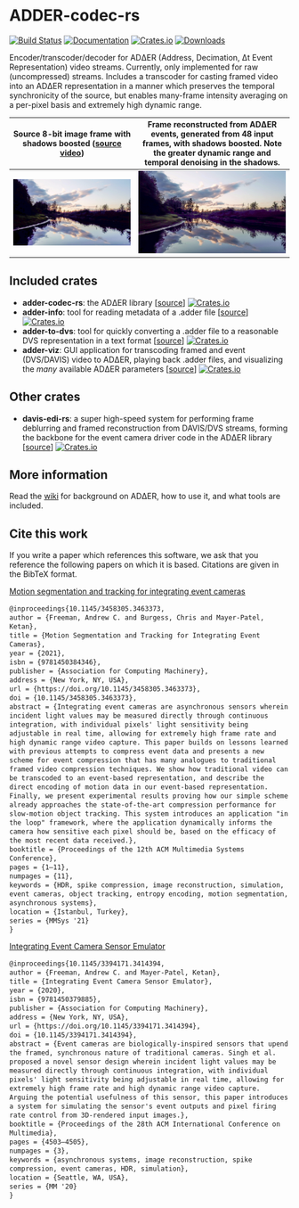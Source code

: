 # ADDER-codec-rs
[![Build Status](https://github.com/ac-freeman/adder-codec-rs/workflows/Rust/badge.svg)](https://github.com/ac-freeman/adder-codec-rs/actions)
[![Documentation](https://docs.rs/adder-codec-rs/badge.svg)](https://docs.rs/adder-codec-rs)
[![Crates.io](https://img.shields.io/crates/v/adder-codec-rs)](https://crates.io/crates/adder-codec-rs)
[![Downloads](https://img.shields.io/crates/dr/adder-codec-rs)](https://crates.io/crates/adder-codec-rs)


Encoder/transcoder/decoder for ADΔER (Address, Decimation, Δt Event Representation) video streams. Currently, only implemented for raw (uncompressed) streams. Includes a transcoder for casting framed video into an ADΔER representation in a manner which preserves the temporal synchronicity of the source, but enables many-frame intensity averaging on a per-pixel basis and extremely high dynamic range.

Source 8-bit image frame with shadows boosted ([source video](https://www.pexels.com/video/river-between-trees-2126081/))      |  Frame reconstructed from ADΔER events, generated from 48 input frames, with shadows boosted. Note the greater dynamic range and temporal denoising in the shadows.
:-------------------------:|:-------------------------:
![](https://github.com/ac-freeman/adder-codec-rs/blob/main/source_frame_0.jpg)  |  ![](https://github.com/ac-freeman/adder-codec-rs/blob/main/out_16bit_2_c10.jpg)

## Included crates
- **adder-codec-rs**: the ADΔER library [[source](https://github.com/ac-freeman/adder-codec-rs/tree/main/adder-codec-rs)] [![Crates.io](https://img.shields.io/crates/v/adder-codec-rs)](https://crates.io/crates/adder-codec-rs)
- **adder-info**: tool for reading metadata of a .adder file [[source](https://github.com/ac-freeman/adder-codec-rs/tree/main/adder-info)] [![Crates.io](https://img.shields.io/crates/v/adder-info)](https://crates.io/crates/adder-info)
- **adder-to-dvs**: tool for quickly converting a .adder file to a reasonable DVS representation in a text format [[source](https://github.com/ac-freeman/adder-codec-rs/tree/main/adder-to-dvs)] [![Crates.io](https://img.shields.io/crates/v/adder-to-dvs)](https://crates.io/crates/adder-to-dvs)
- **adder-viz**: GUI application for transcoding framed and event (DVS/DAVIS) video to ADΔER, playing back .adder files, and visualizing the _many_ available ADΔER parameters [[source](https://github.com/ac-freeman/adder-codec-rs/tree/main/adder-viz)] [![Crates.io](https://img.shields.io/crates/v/adder-viz)](https://crates.io/crates/adder-viz)

## Other crates
- **davis-edi-rs**: a super high-speed system for performing frame deblurring and framed reconstruction from DAVIS/DVS streams, forming the backbone for the event camera driver code in the ADΔER library [[source](https://github.com/ac-freeman/davis-EDI-rs)] [![Crates.io](https://img.shields.io/crates/v/davis-edi-rs)](https://crates.io/crates/davis-edi-rs)

## More information
Read the [wiki](https://github.com/ac-freeman/adder-codec-rs/wiki/) for background on ADΔER, how to use it, and what tools are included.

## Cite this work

If you write a paper which references this software, we ask that you reference the following papers on which it is based. Citations are given in the BibTeX format.

[Motion segmentation and tracking for integrating event cameras](https://dl.acm.org/doi/abs/10.1145/3458305.3463373)
```
@inproceedings{10.1145/3458305.3463373,
author = {Freeman, Andrew C. and Burgess, Chris and Mayer-Patel, Ketan},
title = {Motion Segmentation and Tracking for Integrating Event Cameras},
year = {2021},
isbn = {9781450384346},
publisher = {Association for Computing Machinery},
address = {New York, NY, USA},
url = {https://doi.org/10.1145/3458305.3463373},
doi = {10.1145/3458305.3463373},
abstract = {Integrating event cameras are asynchronous sensors wherein incident light values may be measured directly through continuous integration, with individual pixels' light sensitivity being adjustable in real time, allowing for extremely high frame rate and high dynamic range video capture. This paper builds on lessons learned with previous attempts to compress event data and presents a new scheme for event compression that has many analogues to traditional framed video compression techniques. We show how traditional video can be transcoded to an event-based representation, and describe the direct encoding of motion data in our event-based representation. Finally, we present experimental results proving how our simple scheme already approaches the state-of-the-art compression performance for slow-motion object tracking. This system introduces an application "in the loop" framework, where the application dynamically informs the camera how sensitive each pixel should be, based on the efficacy of the most recent data received.},
booktitle = {Proceedings of the 12th ACM Multimedia Systems Conference},
pages = {1–11},
numpages = {11},
keywords = {HDR, spike compression, image reconstruction, simulation, event cameras, object tracking, entropy encoding, motion segmentation, asynchronous systems},
location = {Istanbul, Turkey},
series = {MMSys '21}
}
```

[Integrating Event Camera Sensor Emulator](https://dl.acm.org/doi/10.1145/3394171.3414394)
```
@inproceedings{10.1145/3394171.3414394,
author = {Freeman, Andrew C. and Mayer-Patel, Ketan},
title = {Integrating Event Camera Sensor Emulator},
year = {2020},
isbn = {9781450379885},
publisher = {Association for Computing Machinery},
address = {New York, NY, USA},
url = {https://doi.org/10.1145/3394171.3414394},
doi = {10.1145/3394171.3414394},
abstract = {Event cameras are biologically-inspired sensors that upend the framed, synchronous nature of traditional cameras. Singh et al. proposed a novel sensor design wherein incident light values may be measured directly through continuous integration, with individual pixels' light sensitivity being adjustable in real time, allowing for extremely high frame rate and high dynamic range video capture. Arguing the potential usefulness of this sensor, this paper introduces a system for simulating the sensor's event outputs and pixel firing rate control from 3D-rendered input images.},
booktitle = {Proceedings of the 28th ACM International Conference on Multimedia},
pages = {4503–4505},
numpages = {3},
keywords = {asynchronous systems, image reconstruction, spike compression, event cameras, HDR, simulation},
location = {Seattle, WA, USA},
series = {MM '20}
}
```

